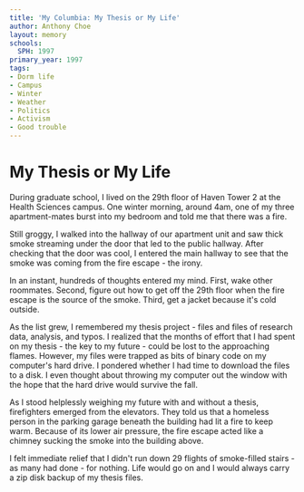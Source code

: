 ```yaml
---
title: 'My Columbia: My Thesis or My Life'
author: Anthony Choe
layout: memory
schools:
  SPH: 1997
primary_year: 1997
tags:
- Dorm life
- Campus
- Winter
- Weather
- Politics
- Activism
- Good trouble
---
```

# My Thesis or My Life

During graduate school, I lived on the 29th floor of Haven Tower 2 at the Health Sciences campus.  One winter morning, around 4am, one of my three apartment-mates burst into my bedroom and told me that there was a fire.

Still groggy, I walked into the hallway of our apartment unit and saw thick smoke streaming under the door that led to the public hallway.  After checking that the door was cool, I entered the main hallway to see that the smoke was coming from the fire escape - the irony.

In an instant, hundreds of thoughts entered my mind.  First, wake other roommates.  Second, figure out how to get off the 29th floor when the fire escape is the source of the smoke.  Third, get a jacket because it's cold outside.

As the list grew, I remembered my thesis project - files and files of research data, analysis, and typos.  I realized that the months of effort that I had spent on my thesis - the key to my future - could be lost to the approaching flames.  However, my files were trapped as bits of binary code on my computer's hard drive.  I pondered whether I had time to download the files to a disk.  I even thought about throwing my computer out the window with the hope that the hard drive would survive the fall.

As I stood helplessly weighing my future with and without a thesis, firefighters emerged from the elevators.  They told us that a homeless person in the parking garage beneath the building had lit a fire to keep warm.  Because of its lower air pressure, the fire escape acted like a chimney sucking the smoke into the building above.

I felt immediate relief that I didn't run down 29 flights of smoke-filled stairs - as many had done - for nothing.  Life would go on and I would always carry a zip disk backup of my thesis files.
